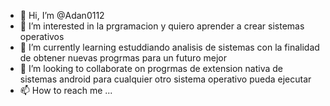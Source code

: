 - 👋 Hi, I’m @Adan0112
- 👀 I’m interested in  la prgramacion y quiero aprender  a crear sistemas operativos
- 🌱 I’m currently learning  estuddiando analisis de sistemas con  la finalidad de  obtener nuevas  progrmas  para  un futuro mejor
- 💞️ I’m looking to collaborate on  progrmas de extension nativa de sistemas android para cualquier otro sistema operativo pueda ejecutar
- 📫 How to reach me ...

<!---
Adan0112/Adan0112 is a ✨ special ✨ repository because its `README.md` (this file) appears on your GitHub profile.
You can click the Preview link to take a look at your changes.
--->
